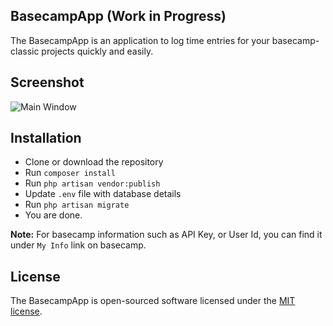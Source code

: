## BasecampApp (Work in Progress)

The BasecampApp is an application to log time entries for your basecamp-classic projects quickly and easily.

## Screenshot ##

![Main Window](https://raw.github.com/sarfraznawaz2005/basecampapp/master/screenshot.png)

## Installation ##
 - Clone or download the repository
 - Run `composer install`
 - Run `php artisan vendor:publish`
 - Update `.env` file with database details
 - Run `php artisan migrate`
 - You are done.

**Note:** For basecamp information such as API Key, or User Id, you can find it under `My Info` link on basecamp.

## License

The BasecampApp is open-sourced software licensed under the [MIT license](http://opensource.org/licenses/MIT).
